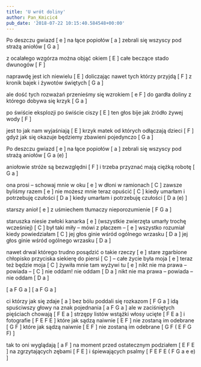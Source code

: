 ```yaml
---
title: 'U wrót doliny'
author: Pan_Kmicic4
pub_date: '2018-07-22 10:15:40.584548+00:00'
---
```


Po deszczu gwiazd [ e ]
na łące popiołów [ a ]
zebrali się wszyscy pod strażą aniołów [ G a ]

z ocalałego wzgórza można objąć okiem [ E ]
całe beczące stado dwunogów [ F ]

naprawdę jest ich niewielu [ E ]
doliczając nawet tych którzy przyjdą [ F ]
z kronik bajek i żywotów świętych [ G a ]

ale dość tych rozważań przenieśmy się wzrokiem [ e F ]
do gardła doliny z którego dobywa się krzyk [ G a ]

po świście eksplozji po świście ciszy [ E ]
ten głos bije jak źródło żywej wody [ F ]

jest to jak nam wyjaśniają [ E ]
krzyk matek od których odłączają dzieci [ F ]
gdyż jak się okazuje będziemy zbawieni pojedynczo [ G a ]

Po deszczu gwiazd [ e ]
na łące popiołów [ a ]
zebrali się wszyscy pod strażą aniołów [ G a (e) ]

aniołowie stróże są bezwzględni  [ F ]
i trzeba przyznać mają ciężką robotę [ G a ]

ona prosi – schowaj mnie w oku [ e ]
w dłoni w ramionach [ C ]
zawsze byliśmy razem [ e ]
nie możesz mnie teraz opuścić [ C ]
kiedy umarłam i potrzebuję czułości [ D a ]
kiedy umarłam i potrzebuję czułości [ D a (e) ]

starszy anioł [ e ]
z uśmiechem tłumaczy nieporozumienie [ F G a ]

staruszka niesie zwłoki kanarka [ e ]
(wszystkie zwierzęta umarły trochę wcześniej) [ C ]
był taki miły – mówi z płaczem – [ e ]
wszystko rozumiał kiedy powiedziałam [ C ]
jej głos ginie wśród ogólnego wrzasku [ D a ]
jej głos ginie wśród ogólnego wrzasku [ D a ]

nawet drwal którego trudno posądzić o takie rzeczy [ e ]
stare zgarbione chłopisko przyciska siekierę do piersi [ C ]
– całe życie była moja [ e ]
teraz też będzie moja [ C ]
żywiła mnie tam wyżywi tu [ e ]
nikt nie ma prawa – powiada – [ C ]
nie oddam! nie oddam [ D a ]
nikt nie ma prawa – powiada – nie oddam [ D a ] 

[ a F G a ]
[ a F G a ]

ci którzy jak się zdaje [ a ]
bez bólu poddali się rozkazom [ F G a ]
idą spuściwszy głowy na znak pojednania [ a F G a ]
ale w zaciśniętych pięściach chowają [ F E a ]
strzępy listów wstążki włosy ucięte [ F E a ]
i fotografie [ F E F E ]
które jak sądzą naiwnie [ E F ]
nie zostaną im odebrane [ G F ]
które jak sądzą naiwnie [ E F ]
nie zostaną im odebrane [ G F ( E F G F)  ]

tak to oni wyglądają [ a F ]
na moment przed ostatecznym podziałem [ E F E ]
na zgrzytających zębami [ F E ]
i śpiewających psalmy  [ F E F E ( F G a e e)  ]